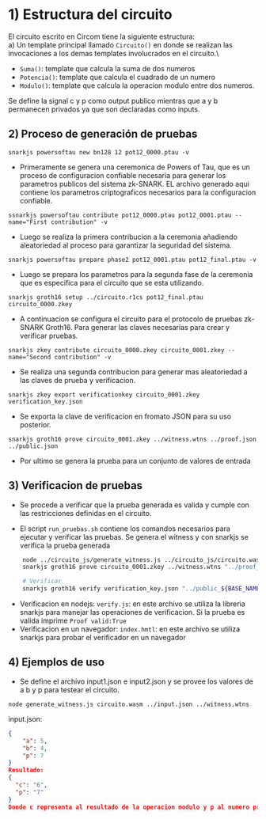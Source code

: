 # 1) Estructura del circuito

El circuito escrito en Circom tiene la siguiente estructura:\
a) Un template principal llamado ``Circuito()`` en donde se realizan las invocaciones a los demas templates involucrados en el circuito.\

- ``Suma()``: template que calcula la suma de dos numeros
- ``Potencia()``: template que calcula el cuadrado de un numero
- ``Modulo()``: template que calcula la operacion modulo entre dos numeros.

Se define la signal c y p como output publico mientras que a y b permanecen privados ya que son declaradas como inputs.



## 2) Proceso de generación de pruebas
```circom
snarkjs powersoftau new bn128 12 pot12_0000.ptau -v
```
- Primeramente se genera una ceremonica de Powers of Tau, que es un proceso de configuracion confiable necesaria para generar los parametros publicos del sistema zk-SNARK. EL archivo generado aqui contiene los parametros criptograficos necesarios para la configuracion confiable.
```circom
ssnarkjs powersoftau contribute pot12_0000.ptau pot12_0001.ptau --name="First contribution" -v
```

- Luego se realiza la primera contribucion a la ceremonia añadiendo aleatoriedad al proceso para garantizar la seguridad del sistema.
```circom
snarkjs powersoftau prepare phase2 pot12_0001.ptau pot12_final.ptau -v
```
- Luego se prepara los parametros para la segunda fase de la ceremonia que es especifica para el circuito que se esta utilizando.
```circom
snarkjs groth16 setup ../circuito.r1cs pot12_final.ptau circuito_0000.zkey
```

- A continuacion se configura el circuito para el protocolo de pruebas zk-SNARK Groth16. Para generar las claves necesarias para crear y verificar pruebas.
```circom
snarkjs zkey contribute circuito_0000.zkey circuito_0001.zkey --name="Second contribution" -v
```
- Se realiza una segunda contribucion para generar mas aleatoriedad a las claves de prueba y verificacion.
```circom
snarkjs zkey export verificationkey circuito_0001.zkey verification_key.json
```
- Se exporta la clave de verificacion en fromato JSON para su uso posterior.
```circom
snarkjs groth16 prove circuito_0001.zkey ../witness.wtns ../proof.json ../public.json
```
- Por ultimo se genera la prueba para un conjunto de valores de entrada


## 3) Verificacion de pruebas
- Se procede a verificar que la prueba generada es valida y cumple con las restricciones definidas en el circuito.

- El script ``run_pruebas.sh`` contiene los comandos necesarios para ejecutar y verificar las pruebas. Se genera el witness y con snarkjs se verifica la prueba generada
```bash
    node ../circuito_js/generate_witness.js ../circuito_js/circuito.wasm "$INPUT_FILE" ../witness.wtns
    snarkjs groth16 prove circuito_0001.zkey ../witness.wtns "../proof_${BASE_NAME}.json" "../public_${BASE_NAME}.json"

    # Verificar
    snarkjs groth16 verify verification_key.json "../public_${BASE_NAME}.json" "../proof_${BASE_NAME}.json"
```
- Verificacion en nodejs:
```verify.js```:  en este archivo se utiliza la libreria snarkjs para manejar las operaciones de verificacion. Si la prueba es valida imprime ``Proof valid:True``
- Verificacion en un navegador:
``index.hmtl``: en este archivo se utiliza snarkjs para probar el verificador en un navegador

## 4) Ejemplos de uso
- Se define el archivo input1.json e input2.json y se provee los valores de a b y p para testear el circuito.
```circom
node generate_witness.js circuito.wasm ../input.json ../witness.wtns
```
input.json:
```json
{
    "a": 5,
    "b": 4,
    "p": 7
}
Resultado:
{
  "c": "6",
  "p": "7"
}
Donde c representa al resultado de la operacion modulo y p al numero primo utilizado para el calculo.
```